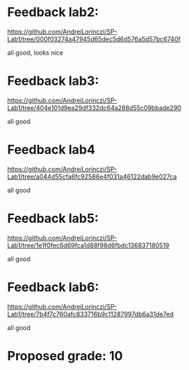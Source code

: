 # Feedback lab2:
https://github.com/AndreiLorinczi/SP-Lab1/tree/000f03274a47945d65dec5d6d576a5d57bc6740f

all good, looks nice

# Feedback lab3:
https://github.com/AndreiLorinczi/SP-Lab1/tree/404e101d9ea29df332dc64a288d55c09bbade290

all good

# Feedback lab4
https://github.com/AndreiLorinczi/SP-Lab1/tree/a044d55cfa6fc92586e4f031a46122dab9e027ca

all good

# Feedback lab5:
https://github.com/AndreiLorinczi/SP-Lab1/tree/1e1f0fec6d69fca1d88f98d6fbdc136837180519

all good

# Feedback lab6:
https://github.com/AndreiLorinczi/SP-Lab1/tree/7b4f7c760afc833716b9c11287997db6a31de7ed

all good

# Proposed grade: 10
